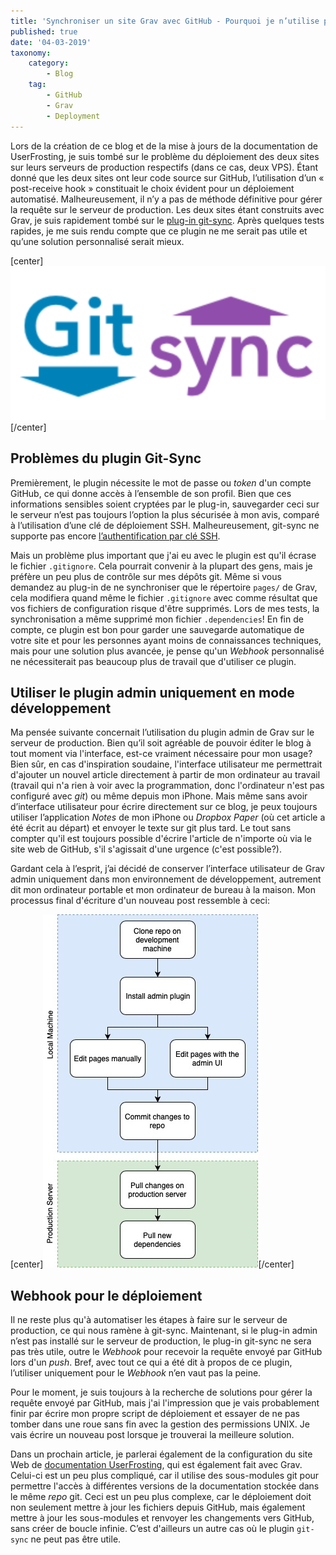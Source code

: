 ```yaml
---
title: 'Synchroniser un site Grav avec GitHub - Pourquoi je n’utilise pas le plugin git-sync'
published: true
date: '04-03-2019'
taxonomy:
    category:
        - Blog
    tag:
        - GitHub
        - Grav
        - Deployment
---
```


Lors de la création de ce blog et de la mise à jours de la documentation de UserFrosting, je suis tombé sur le problème du déploiement des deux sites sur leurs serveurs de production respectifs (dans ce cas, deux VPS). Étant donné que les deux sites ont leur code source sur GitHub, l’utilisation d’un « post-receive hook » constituait le choix évident pour un déploiement automatisé. Malheureusement, il n’y a pas de méthode définitive pour gérer la requête sur le serveur de production. Les deux sites étant construits avec Grav, je suis rapidement tombé sur le [plug-in git-sync](https://github.com/trilbymedia/grav-plugin-git-sync). Après quelques tests rapides, je me suis rendu compte que ce plugin ne me serait pas utile et qu’une solution personnalisé serait mieux.

[center]![](01.gitsync-logo.png)[/center]

## Problèmes du plugin Git-Sync

Premièrement, le plugin nécessite le mot de passe ou _token_ d'un compte GitHub, ce qui donne accès à l’ensemble de son profil. Bien que ces informations sensibles soient cryptées par le plug-in, sauvegarder ceci sur le serveur n’est pas toujours l’option la plus sécurisée à mon avis, comparé à l’utilisation d’une clé de déploiement SSH. Malheureusement, git-sync ne supporte pas encore [l’authentification par clé SSH](https://github.com/trilbymedia/grav-plugin-git-sync/issues/110).

Mais un problème plus important que j'ai eu avec le plugin est qu'il écrase le fichier `.gitignore`. Cela pourrait convenir à la plupart des gens, mais je préfère un peu plus de contrôle sur mes dépôts git. Même si vous demandez au plug-in de ne synchroniser que le répertoire `pages/` de Grav, cela modifiera quand même le fichier `.gitignore` avec comme résultat que vos fichiers de configuration risque d'être supprimés. Lors de mes tests, la synchronisation a même supprimé mon fichier `.dependencies`! En fin de compte, ce plugin est bon pour garder une sauvegarde automatique de votre site et pour les personnes ayant moins de connaissances techniques, mais pour une solution plus avancée, je pense qu'un _Webhook_ personnalisé ne nécessiterait pas beaucoup plus de travail que d'utiliser ce plugin.

## Utiliser le plugin admin uniquement en mode développement

Ma pensée suivante concernait l’utilisation du plugin admin de Grav sur le serveur de production. Bien qu’il soit agréable de pouvoir éditer le blog à tout moment via l'interface, est-ce vraiment nécessaire pour mon usage? Bien sûr, en cas d'inspiration soudaine, l'interface utilisateur me permettrait d'ajouter un nouvel article directement à partir de mon ordinateur au travail (travail qui n'a rien à voir avec la programmation, donc l'ordinateur n'est pas configuré avec _git_) ou même depuis mon iPhone. Mais même sans avoir d’interface utilisateur pour écrire directement sur ce blog, je peux toujours utiliser l’application _Notes_ de mon iPhone ou _Dropbox Paper_ (où cet article a été écrit au départ) et envoyer le texte sur git plus tard. Le tout sans compter qu'il est toujours possible d'écrire l'article de n'importe où via le site web de GitHub, s'il s'agissait d'une urgence (c'est possible?).

Gardant cela à l’esprit, j’ai décidé de conserver l’interface utilisateur de Grav admin uniquement dans mon environnement de développement, autrement dit mon ordinateur portable et mon ordinateur de bureau à la maison. Mon processus final d'écriture d'un nouveau post ressemble à ceci:

[center]![](diagram.jpg)[/center]

## Webhook pour le déploiement

Il ne reste plus qu'à automatiser les étapes à faire sur le serveur de production, ce qui nous ramène à git-sync. Maintenant, si le plug-in admin n’est pas installé sur le serveur de production, le plug-in git-sync ne sera pas très utile, outre le _Webhook_ pour recevoir la requête envoyé par GitHub lors d'un _push_. Bref, avec tout ce qui a été dit à propos de ce plugin, l’utiliser uniquement pour le _Webhook_ n’en vaut pas la peine.

Pour le moment, je suis toujours à la recherche de solutions pour gérer la requête envoyé par GitHub, mais j'ai l'impression que je vais probablement finir par écrire mon propre script de déploiement et essayer de ne pas tomber dans une roue sans fin avec la gestion des permissions UNIX. Je vais écrire un nouveau post lorsque je trouverai la meilleure solution.

Dans un prochain article, je parlerai également de la configuration du site Web de [documentation UserFrosting](https://learn.userfrosting.com), qui est également fait avec Grav. Celui-ci est un peu plus compliqué, car il utilise des sous-modules git pour permettre l'accès à différentes versions de la documentation stockée dans le même _repo_ git. Ceci est un peu plus complexe, car le déploiement doit non seulement mettre à jour les fichiers depuis GitHub, mais également mettre à jour les sous-modules et renvoyer les changements vers GitHub, sans créer de boucle infinie. C’est d'ailleurs un autre cas où le plugin `git-sync` ne peut pas être utile.
